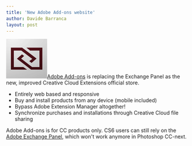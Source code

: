 ```yaml
---
title: 'New Adobe Add-ons website'
author: Davide Barranca
layout: post
---
```

![Adobe Add-ons][a][Adobe Add-ons][1] is replacing the Exchange Panel as the new, improved Creative Cloud Extensions official store.

* Entirely web based and responsive
* Buy and install products from any device (mobile included)
* Bypass Adobe Extension Manager altogether!
* Synchronize purchases and installations through Creative Cloud file sharing

Adobe Add-ons is for CC products only. CS6 users can still rely on the [Adobe Exchange Panel][2], which won't work anymore in Photoshop CC-next.

[a]: /news/images/AdobeExchange.png "Adobe Exchange 2012"
[1]: https://creative.adobe.com/addons/ "Adobe Add-ons website"
[2]: https://www.adobeexchange.com/panel "Adobe Exchange panel for CS6"